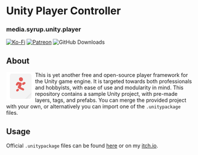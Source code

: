 # Unity Player Controller 
### media.syrup.unity.player

[![Ko-Fi](https://img.shields.io/badge/donate-kofi-blue?style=for-the-badge&logo=ko-fi&color=E35B57&logoColor=FFFFFF&labelColor=232323)](https://ko-fi.com/molasses)
[![Patreon](https://img.shields.io/badge/donate-patreon-blue?style=for-the-badge&logo=patreon&color=E35B57&logoColor=FFFFFF&labelColor=232323)](https://www.patreon.com/molasseslover)
![GitHub Downloads](https://img.shields.io/github/downloads/SyrupMedia/media.syrup.unity.player/total?color=E35B57&logo=github&logoColor=FFFFFF&style=for-the-badge&labelColor=232323)

## About
<img src="Resources/Logo.svg" align="left" width="78px"/>
This is yet another free and open-source player framework for the 
Unity game engine. It is targeted towards both 
professionals and hobbyists, with ease of use and modularity in mind. 
This repository contains a sample Unity project, with pre-made layers,
tags, and prefabs. You can merge the provided project with your own, or
alternatively you can import one of the <code>.unitypackage</code> files. 
<br clear="left"/>

## Usage
Official `.unitypackage` files can be found 
[here](https://github.com/SyrupMedia/media.syrup.unity.player/releases/)
or on my [itch.io](https://molasseslover.itch.io/unity-player).
